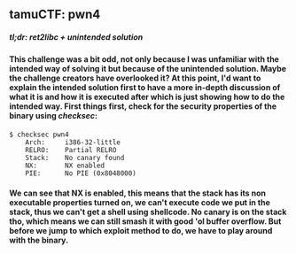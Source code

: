 ## tamuCTF: pwn4
##### *tl;dr: ret2libc + unintended solution*
#### This challenge was a bit odd, not only because I was unfamiliar with the intended way of solving it but because of the unintended solution. Maybe the challenge creators have overlooked it? At this point, I'd want to explain the intended solution first to have a more in-depth discussion of what it is and how it is executed after which is just showing how to do the intended way. First things first, check for the security properties of the binary using *checksec*:
```
$ checksec pwn4
    Arch:     i386-32-little
    RELRO:    Partial RELRO
    Stack:    No canary found
    NX:       NX enabled
    PIE:      No PIE (0x8048000)
```
#### We can see that NX is enabled, this means that the stack has its non executable properties turned on, we can't execute code we put in the stack, thus we can't get a shell using shellcode. No canary is on the stack tho, which means we can still smash it with good 'ol buffer overflow. But before we jump to which exploit method to do, we have to play around with the binary.
